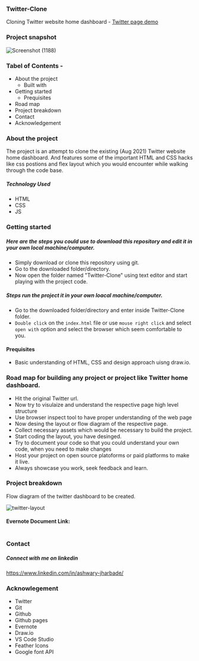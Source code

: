 ### Twitter-Clone
Cloning Twitter website home dashboard - [Twitter page demo](https://ashwary-jharbade.github.io/Twitter-Clone/)

### Project snapshot
![Screenshot (1188)](https://user-images.githubusercontent.com/55127977/130203534-74fbbcf8-418c-4827-821a-5fa74bd70ec1.png)

### Tabel of Contents -
- About the project
  - Built with
- Getting started
  - Prequisites
- Road map
- Project breakdown
- Contact
- Acknowledgement

### About the project
The project is an attempt to clone the existing (Aug 2021) Twitter website home dashboard. And features some of the important HTML and CSS hacks like css postions and flex layout which you would encounter while walking through the code base. 

##### Technology Used
- HTML
- CSS
- JS

### Getting started
##### Here are the steps you could use to download this repository and edit it in your own local machine/computer.
- Simply download or clone this repository using git.
- Go to the downloaded folder/directory.
- Now open the folder named "Twitter-Clone" using text editor and start playing with the project code.

##### Steps run the project it in your own loacal machine/computer.
- Go to the downloaded folder/directory and enter inside Twitter-Clone folder.
- `Double click` on the `index.html` file or use `mouse right click` and select `open with` option and select the browser which seem comfortable to you.

#### Prequisites
- Basic understanding of HTML, CSS and design approach uisng draw.io.

### Road map for building any project or project like Twitter home dashboard.
- Hit the original Twitter url.
- Now try to visulaize and understand the respective page high level structure
- Use browser inspect tool to have proper understanding of the web page
- Now desing the layout or flow diagram of the respective page.
- Collect necessary assets which would be necessary to build the project.
- Start coding the layout, you have desinged.
- Try to document your code so that you could understand your own code, when you need to make changes
- Host your project on open source platoforms or paid platforms to make it live.
- Always showcase you work, seek feedback and learn.

### Project breakdown
Flow diagram of the twitter dashboard to be created. 

![twitter-layout](https://user-images.githubusercontent.com/55127977/129687395-8460bb27-b021-42eb-aafb-e25bfafcdc18.png)

#### Evernote Document Link:
```
```

### Contact

##### Connect with me on linkedin
https://www.linkedin.com/in/ashwary-jharbade/

### Acknowlegement
- Twitter
- Git
- Github
- Github pages
- Evernote
- Draw.io
- VS Code Studio
- Feather Icons
- Google font API







